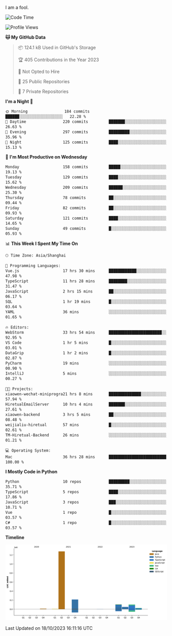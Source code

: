 I am a fool.

<!--START_SECTION:waka-->
![Code Time](http://img.shields.io/badge/Code%20Time-792%20hrs%207%20mins-blue)

![Profile Views](http://img.shields.io/badge/Profile%20Views-0-blue)

**🐱 My GitHub Data** 

> 📦 124.1 kB Used in GitHub's Storage 
 > 
> 🏆 405 Contributions in the Year 2023
 > 
> 🚫 Not Opted to Hire
 > 
> 📜 25 Public Repositories 
 > 
> 🔑 7 Private Repositories 
 > 
**I'm a Night 🦉** 

```text
🌞 Morning                184 commits         ██████░░░░░░░░░░░░░░░░░░░   22.28 % 
🌆 Daytime                220 commits         ███████░░░░░░░░░░░░░░░░░░   26.63 % 
🌃 Evening                297 commits         █████████░░░░░░░░░░░░░░░░   35.96 % 
🌙 Night                  125 commits         ████░░░░░░░░░░░░░░░░░░░░░   15.13 % 
```
📅 **I'm Most Productive on Wednesday** 

```text
Monday                   158 commits         █████░░░░░░░░░░░░░░░░░░░░   19.13 % 
Tuesday                  129 commits         ████░░░░░░░░░░░░░░░░░░░░░   15.62 % 
Wednesday                209 commits         ██████░░░░░░░░░░░░░░░░░░░   25.30 % 
Thursday                 78 commits          ██░░░░░░░░░░░░░░░░░░░░░░░   09.44 % 
Friday                   82 commits          ██░░░░░░░░░░░░░░░░░░░░░░░   09.93 % 
Saturday                 121 commits         ████░░░░░░░░░░░░░░░░░░░░░   14.65 % 
Sunday                   49 commits          █░░░░░░░░░░░░░░░░░░░░░░░░   05.93 % 
```


📊 **This Week I Spent My Time On** 

```text
🕑︎ Time Zone: Asia/Shanghai

💬 Programming Languages: 
Vue.js                   17 hrs 30 mins      ████████████░░░░░░░░░░░░░   47.98 % 
TypeScript               11 hrs 28 mins      ████████░░░░░░░░░░░░░░░░░   31.47 % 
JavaScript               2 hrs 15 mins       ██░░░░░░░░░░░░░░░░░░░░░░░   06.17 % 
SQL                      1 hr 19 mins        █░░░░░░░░░░░░░░░░░░░░░░░░   03.64 % 
YAML                     36 mins             ░░░░░░░░░░░░░░░░░░░░░░░░░   01.65 % 

🔥 Editors: 
WebStorm                 33 hrs 54 mins      ███████████████████████░░   92.95 % 
VS Code                  1 hr 5 mins         █░░░░░░░░░░░░░░░░░░░░░░░░   03.01 % 
DataGrip                 1 hr 2 mins         █░░░░░░░░░░░░░░░░░░░░░░░░   02.87 % 
PyCharm                  19 mins             ░░░░░░░░░░░░░░░░░░░░░░░░░   00.90 % 
IntelliJ                 5 mins              ░░░░░░░░░░░░░░░░░░░░░░░░░   00.27 % 

🐱‍💻 Projects: 
xiaowen-wechat-miniprogra21 hrs 8 mins       ██████████████░░░░░░░░░░░   57.94 % 
HiretualEmailServer      10 hrs 4 mins       ███████░░░░░░░░░░░░░░░░░░   27.61 % 
xiaowen-backend          3 hrs 5 mins        ██░░░░░░░░░░░░░░░░░░░░░░░   08.48 % 
weijialiu-hiretual       57 mins             █░░░░░░░░░░░░░░░░░░░░░░░░   02.61 % 
TM-Hiretual-Backend      26 mins             ░░░░░░░░░░░░░░░░░░░░░░░░░   01.21 % 

💻 Operating System: 
Mac                      36 hrs 28 mins      █████████████████████████   100.00 % 
```

**I Mostly Code in Python** 

```text
Python                   10 repos            █████████░░░░░░░░░░░░░░░░   35.71 % 
TypeScript               5 repos             ████░░░░░░░░░░░░░░░░░░░░░   17.86 % 
JavaScript               3 repos             ███░░░░░░░░░░░░░░░░░░░░░░   10.71 % 
Vue                      1 repo              █░░░░░░░░░░░░░░░░░░░░░░░░   03.57 % 
C#                       1 repo              █░░░░░░░░░░░░░░░░░░░░░░░░   03.57 % 
```



**Timeline**

![Lines of Code chart](https://raw.githubusercontent.com/VeejaLiu/VeejaLiu/master/assets/bar_graph.png)


 Last Updated on 18/10/2023 16:11:16 UTC
<!--END_SECTION:waka-->

